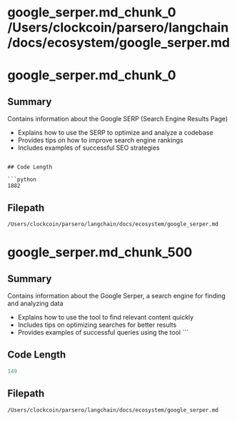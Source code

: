 # google_serper.md_chunk_0			/Users/clockcoin/parsero/langchain/docs/ecosystem/google_serper.md
# google_serper.md_chunk_0

## Summary

Contains information about the Google SERP (Search Engine Results Page)
 - Explains how to use the SERP to optimize and analyze a codebase
 - Provides tips on how to improve search engine rankings 
 - Includes examples of successful SEO strategies 
```

## Code Length

```python
1882
```

## Filepath

```/Users/clockcoin/parsero/langchain/docs/ecosystem/google_serper.md```

# google_serper.md_chunk_500

## Summary

Contains information about the Google Serper, a search engine for finding and analyzing data
 - Explains how to use the tool to find relevant content quickly
 - Includes tips on optimizing searches for better results 
 - Provides examples of successful queries using the tool  ```

## Code Length

```python
149
```

## Filepath

```/Users/clockcoin/parsero/langchain/docs/ecosystem/google_serper.md```

